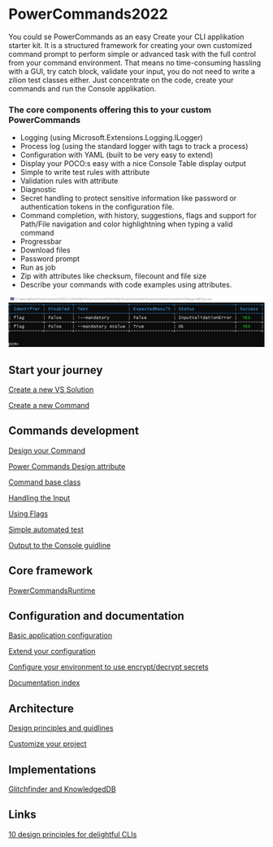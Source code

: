 # PowerCommands2022
You could se PowerCommands as an easy Create your CLI applikation starter kit. It is a structured framework for creating your own customized command prompt to perform simple or advanced task with the full control from your command environment. That means no time-consuming hassling with a GUI, try catch block, validate your input, you do not need to write a zilion test classes either. Just concentrate on the code, create your commands and run the Console applikation.

 ### The core components offering this to your custom PowerCommands
 - Logging (using Microsoft.Extensions.Logging.ILogger)
 - Process log (using the standard logger with tags to track a process)
 - Configuration with YAML (built to be very easy to extend)
 - Display your POCO:s easy with a nice Console Table display output
 - Simple to write test rules with attribute
 - Validation rules with attribute
 - Diagnostic 
 - Secret handling to protect sensitive information like password or authentication tokens in the configuration file.
 - Command completion, with history, suggestions, flags and support for Path/File navigation and color highlightning when typing a valid command
 - Progressbar
 - Download files
 - Password prompt
 - Run as job
 - Zip with attributes like checksum, filecount and file size
 - Describe your commands with code examples using attributes. 

 ![Alt text](Docs/images/test_table.png?raw=true "Test table view")

 ## Start your journey
[Create a new VS Solution](Docs/Create_new_%20project.md)

[Create a new Command](Docs/Create_new_command.md)

## Commands development
[Design your Command](Docs/Design_command.md)

[Power Commands Design attribute](Docs/PowerCommandDesignAttribute.md)

[Command base class](Docs/CommandBase.md)

[Handling the Input](Docs/Input.md)

[Using Flags](Docs/Flags.md)

[Simple automated test](Docs/Test.md)

[Output to the Console guidline](Docs/ConsoleOutput.md)

## Core framework
[PowerCommandsRuntime](Docs/PowerCommandsRuntime.md)

## Configuration and documentation
[Basic application configuration](Docs/Configuration.md)

[Extend your configuration](Docs/ExtendYourConfiguration.md)

[Configure your environment to use encrypt/decrypt secrets](Docs/Secrets.md)

[Documentation index](Docs/DocumentationIndexDB.md)

## Architecture
[Design principles and guidlines](Docs/PowerCommands%20Design%20Principles%20And%20Guidlines.md)

[Customize your project](Docs/Customize.md)

## Implementations
[Glitchfinder and KnowledgedDB](Docs/Implementations.md)

## Links
[10 design principles for delightful CLIs](https://blog.developer.atlassian.com/10-design-principles-for-delightful-clis/)
